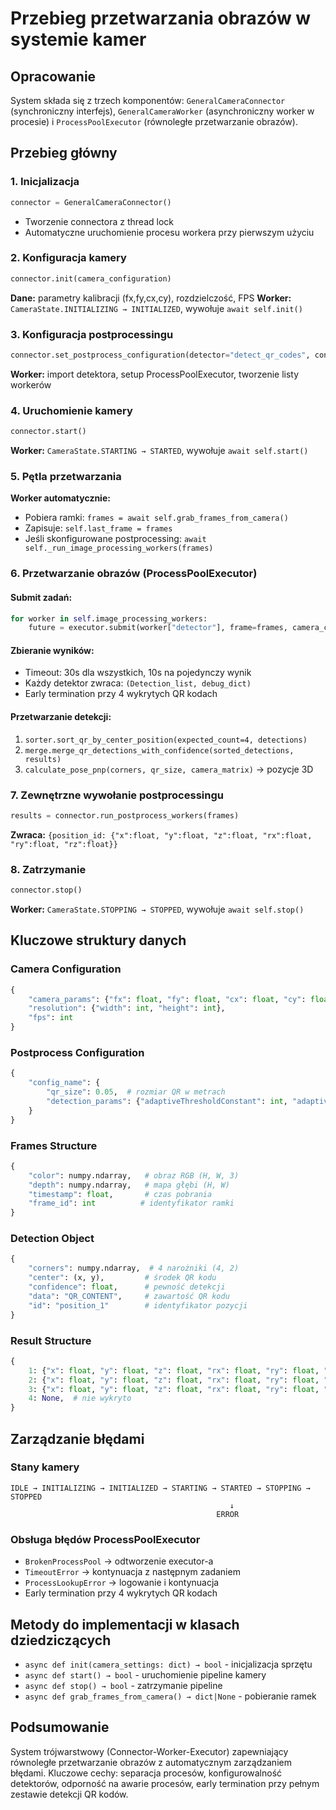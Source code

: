 # Przebieg przetwarzania obrazów w systemie kamer

## Opracowanie

System składa się z trzech komponentów: `GeneralCameraConnector` (synchroniczny interfejs), `GeneralCameraWorker` (asynchroniczny worker w procesie) i `ProcessPoolExecutor` (równoległe przetwarzanie obrazów).

## Przebieg główny

### 1. Inicjalizacja
```python
connector = GeneralCameraConnector()
```
- Tworzenie connectora z thread lock
- Automatyczne uruchomienie procesu workera przy pierwszym użyciu

### 2. Konfiguracja kamery
```python
connector.init(camera_configuration)
```
**Dane:** parametry kalibracji (fx,fy,cx,cy), rozdzielczość, FPS
**Worker:** `CameraState.INITIALIZING → INITIALIZED`, wywołuje `await self.init()`

### 3. Konfiguracja postprocessingu  
```python
connector.set_postprocess_configuration(detector="detect_qr_codes", configuration={...})
```
**Worker:** import detektora, setup ProcessPoolExecutor, tworzenie listy workerów

### 4. Uruchomienie kamery
```python
connector.start()
```
**Worker:** `CameraState.STARTING → STARTED`, wywołuje `await self.start()`

### 5. Pętla przetwarzania
**Worker automatycznie:**
- Pobiera ramki: `frames = await self.grab_frames_from_camera()`
- Zapisuje: `self.last_frame = frames`
- Jeśli skonfigurowane postprocessing: `await self._run_image_processing_workers(frames)`

### 6. Przetwarzanie obrazów (ProcessPoolExecutor)

#### Submit zadań:
```python
for worker in self.image_processing_workers:
    future = executor.submit(worker["detector"], frame=frames, camera_config=config, config=worker["config"])
```

#### Zbieranie wyników:
- Timeout: 30s dla wszystkich, 10s na pojedynczy wynik
- Każdy detektor zwraca: `(Detection_list, debug_dict)`
- Early termination przy 4 wykrytych QR kodach

#### Przetwarzanie detekcji:
1. `sorter.sort_qr_by_center_position(expected_count=4, detections)`
2. `merge.merge_qr_detections_with_confidence(sorted_detections, results)`
3. `calculate_pose_pnp(corners, qr_size, camera_matrix)` → pozycje 3D

### 7. Zewnętrzne wywołanie postprocessingu
```python
results = connector.run_postprocess_workers(frames)
```
**Zwraca:** `{position_id: {"x":float, "y":float, "z":float, "rx":float, "ry":float, "rz":float}}`

### 8. Zatrzymanie
```python
connector.stop()
```
**Worker:** `CameraState.STOPPING → STOPPED`, wywołuje `await self.stop()`

## Kluczowe struktury danych

### Camera Configuration
```python
{
    "camera_params": {"fx": float, "fy": float, "cx": float, "cy": float, "k1": float, "k2": float, "p1": float, "p2": float},
    "resolution": {"width": int, "height": int},
    "fps": int
}
```

### Postprocess Configuration
```python
{
    "config_name": {
        "qr_size": 0.05,  # rozmiar QR w metrach
        "detection_params": {"adaptiveThresholdConstant": int, "adaptiveThresholdBlockSize": int, "minContourAreaRate": float}
    }
}
```

### Frames Structure
```python
{
    "color": numpy.ndarray,   # obraz RGB (H, W, 3)
    "depth": numpy.ndarray,   # mapa głębi (H, W)
    "timestamp": float,       # czas pobrania
    "frame_id": int          # identyfikator ramki
}
```

### Detection Object
```python
{
    "corners": numpy.ndarray,  # 4 narożniki (4, 2)
    "center": (x, y),         # środek QR kodu
    "confidence": float,      # pewność detekcji
    "data": "QR_CONTENT",     # zawartość QR kodu
    "id": "position_1"        # identyfikator pozycji
}
```

### Result Structure
```python
{
    1: {"x": float, "y": float, "z": float, "rx": float, "ry": float, "rz": float},
    2: {"x": float, "y": float, "z": float, "rx": float, "ry": float, "rz": float},
    3: {"x": float, "y": float, "z": float, "rx": float, "ry": float, "rz": float}
    4: None,  # nie wykryto
}
```

## Zarządzanie błędami

### Stany kamery
```
IDLE → INITIALIZING → INITIALIZED → STARTING → STARTED → STOPPING → STOPPED
                                                 ↓
                                              ERROR
```

### Obsługa błędów ProcessPoolExecutor
- `BrokenProcessPool` → odtworzenie executor-a
- `TimeoutError` → kontynuacja z następnym zadaniem  
- `ProcessLookupError` → logowanie i kontynuacja
- Early termination przy 4 wykrytych QR kodach

## Metody do implementacji w klasach dziedziczących

- `async def init(camera_settings: dict) → bool` - inicjalizacja sprzętu
- `async def start() → bool` - uruchomienie pipeline kamery
- `async def stop() → bool` - zatrzymanie pipeline
- `async def grab_frames_from_camera() → dict|None` - pobieranie ramek

## Podsumowanie

System trójwarstwowy (Connector-Worker-Executor) zapewniający równoległe przetwarzanie obrazów z automatycznym zarządzaniem błędami. Kluczowe cechy: separacja procesów, konfigurowalność detektorów, odporność na awarie procesów, early termination przy pełnym zestawie detekcji QR kodów.